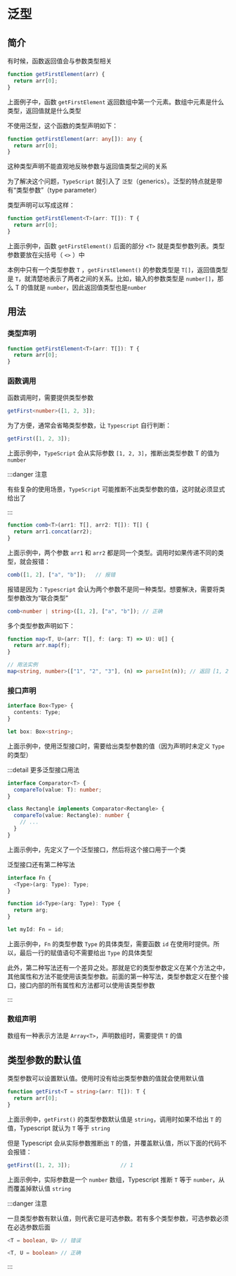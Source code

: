 # 泛型

## 简介

有时候，函数返回值会与参数类型相关

```javascript
function getFirstElement(arr) {
  return arr[0];
}
```

上面例子中，函数 `getFirstElement` 返回数组中第一个元素。数组中元素是什么类型，返回值就是什么类型

不使用泛型，这个函数的类型声明如下：

```typescript
function getFirstElement(arr: any[]): any {
  return arr[0];
}
```

这种类型声明不能直观地反映参数与返回值类型之间的关系

为了解决这个问题，`TypeScript` 就引入了 `泛型`（generics）。泛型的特点就是带有“类型参数”（type parameter）

类型声明可以写成这样：

```typescript
function getFirstElement<T>(arr: T[]): T {
  return arr[0];
}
```

上面示例中，函数 `getFirstElement()` 后面的部分 `<T>` 就是类型参数列表。类型参数要放在尖括号（ `<>` ）中

本例中只有一个类型参数 `T` ，`getFirstElement()` 的参数类型是 `T[]`，返回值类型是 `T`，就清楚地表示了两者之间的关系。比如，输入的参数类型是 `number[]`，那么 T 的值就是 `number`，因此返回值类型也是`number`

## 用法

### 类型声明

```typescript
function getFirstElement<T>(arr: T[]): T {
  return arr[0];
}
```

### 函数调用

函数调用时，需要提供类型参数

```typescript
getFirst<number>([1, 2, 3]);
```

为了方便，通常会省略类型参数，让 `Typescript` 自行判断：

```typescript
getFirst([1, 2, 3]);
```

上面示例中，`TypeScript` 会从实际参数 `[1, 2, 3]`，推断出类型参数 T 的值为 `number`

:::danger 注意

有些复杂的使用场景，`TypeScript` 可能推断不出类型参数的值，这时就必须显式给出了

:::

```typescript
function comb<T>(arr1: T[], arr2: T[]): T[] {
  return arr1.concat(arr2);
}
```

上面示例中，两个参数 `arr1` 和 `arr2` 都是同一个类型。调用时如果传递不同的类型，就会报错：

```typescript
comb([1, 2], ["a", "b"]); 	// 报错
```

报错是因为：`Typescript` 会认为两个参数不是同一种类型。想要解决，需要将类型参数改为“联合类型”

```typescript
comb<number | string>([1, 2], ["a", "b"]); // 正确
```



多个类型参数声明如下：

```ts
function map<T, U>(arr: T[], f: (arg: T) => U): U[] {
  return arr.map(f);
}

// 用法实例
map<string, number>(["1", "2", "3"], (n) => parseInt(n)); // 返回 [1, 2, 3]
```



### 接口声明

```ts
interface Box<Type> {
  contents: Type;
}

let box: Box<string>;
```

上面示例中，使用泛型接口时，需要给出类型参数的值（因为声明时未定义 `Type` 的类型）

:::detail 更多泛型接口用法

```typescript
interface Comparator<T> {
  compareTo(value: T): number;
}

class Rectangle implements Comparator<Rectangle> {
  compareTo(value: Rectangle): number {
    // ...
  }
}
```

上面示例中，先定义了一个泛型接口，然后将这个接口用于一个类

泛型接口还有第二种写法

```typescript
interface Fn {
  <Type>(arg: Type): Type;
}

function id<Type>(arg: Type): Type {
  return arg;
}

let myId: Fn = id;
```

上面示例中，`Fn` 的类型参数 `Type` 的具体类型，需要函数 `id` 在使用时提供。所以，最后一行的赋值语句不需要给出 `Type` 的具体类型

此外，第二种写法还有一个差异之处。那就是它的类型参数定义在某个方法之中，其他属性和方法不能使用该类型参数。前面的第一种写法，类型参数定义在整个接口，接口内部的所有属性和方法都可以使用该类型参数

:::



### 数组声明

数组有一种表示方法是 `Array<T>`，声明数组时，需要提供 `T` 的值



## 类型参数的默认值

类型参数可以设置默认值。使用时没有给出类型参数的值就会使用默认值

```typescript
function getFirst<T = string>(arr: T[]): T {
  return arr[0];
}
```

上面示例中，`getFirst()` 的类型参数默认值是 `string`，调用时如果不给出 `T` 的值，Typescript 就认为 `T` 等于 `string`

但是 Typescript 会从实际参数推断出 `T` 的值，并覆盖默认值，所以下面的代码不会报错：

```typescript
getFirst([1, 2, 3]);				// 1
```

上面示例中，实际参数是一个 `number` 数组，Typescript 推断 `T` 等于 `number`，从而覆盖掉默认值 `string`

:::danger 注意

一旦类型参数有默认值，则代表它是可选参数。若有多个类型参数，可选参数必须在必选参数后面

```typescript
<T = boolean, U> // 错误

<T, U = boolean> // 正确
```

:::

### 
